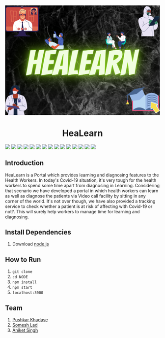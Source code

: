<p align=center><img src="https://github.com/aniketsingh98571/Web_Development/blob/master/Healearn.png" alt="HeaLearn Poster"></p>
<h1 align=center>HeaLearn</h1>
<p>
<img src="https://img.shields.io/badge/HTML-frontend-red">  
  <img src="https://img.shields.io/badge/CSS-Style-orange">
  <img src="https://img.shields.io/badge/JAVASCRIPT-Render-yellow">
  <img src="https://img.shields.io/badge/Nodejs-Backend-green">
  <img src="https://img.shields.io/badge/Expressjs-Supportive-yellowgreen">
  <img src="https://img.shields.io/badge/TailWindCSS-Utility-brightgreen">
  <img src="https://img.shields.io/badge/VanillaJs-Flow-lightgrey">
  <img src="https://img.shields.io/badge/npm-Package-orange">
  <img src="https://img.shields.io/badge/UserMedia-WebAPI-yellow">
  <img src="https://img.shields.io/github/languages/count/aniketsingh98571/HeaLearn">
  <img src="https://img.shields.io/github/license/aniketsingh98571/HeaLearn">
  <img src="https://img.shields.io/github/issues-pr/aniketsingh98571/HeaLearn">
  <img src="https://img.shields.io/github/watchers/aniketsingh98571/HeaLearn?style=social">
  <img src="https://img.shields.io/github/commit-activity/m/aniketsingh98571/HeaLearn">
  <img src="https://img.shields.io/github/contributors/aniketsingh98571/HeaLearn">
  
</p>


## Introduction
HeaLearn is a Portal which provides learning and diagnosing features to the Health Workers. In today's Covid-19 situation, it's very tough for the health workers to spend some time apart from diagnosing in Learning. Considering that scenario we have developed a portal in which health workers can learn as well as diagnose the patients via Video call facility by sitting in any corner of the world. It's not over though, we have also provided a tracking service to check whether a patient is at risk of affecting with Covid-19 or not?. This will surely help workers to manage time for learning and diagnosing.

## Install Dependencies
1. Download [node.js](https://nodejs.org/en/)

## How to Run
1. `git clone`
2. `cd NODE`
3. `npm install`
4. `npm start`
5. `localhost:3000`

## Team
1. [Pushkar Khadase](https://github.com/pushkarkhadase)
2. [Somesh Lad](https://github.com/SomeshLad)
3. [Aniket Singh](https://github.com/aniketsingh98571)

